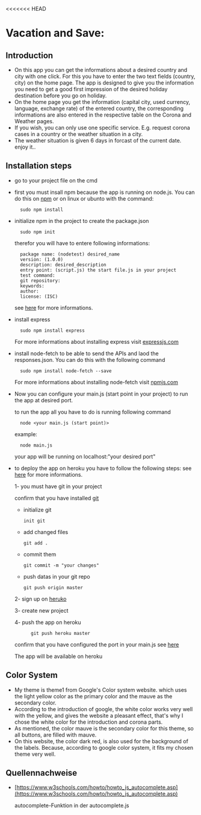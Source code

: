<<<<<<< HEAD
# Vacation and Save:

## Introduction
* On this app you can get the informations about a desired country and city with one click. For this you have to enter the two text fields (country, city) on the home page. The app is designed to give you the information you need to get a good first impression of the desired holiday destination before you go on holiday.
* On the home page you get the information (capital city, used currency, language, exchange rate) of the entered country, the corresponding informations are also entered in the respective table on the Corona and Weather pages.
* If you wish, you can only use one specific service. E.g. request corona cases in a country or the weather situation in a city.
* The weather situation is given 6 days in forcast of the current date.              
    enjoy it..

## Installation steps

* go to your project file on the cmd 

* first you must insall npm because the app is running on node.js. You can do this on [npm](https://nodejs.org/en/download/) or on linux or ubunto with the command:
        
        sudo npm install 
        
* initialize npm in the project to create the package.json

        sudo npm init
    therefor you will have to entere following informations:

        package name: (nodetest) desired_name
        version: (1.0.0)
        description: desired_description
        entry point: (script.js) the start file.js in your project
        test command:
        git repository:
        keywords:
        author:
        license: (ISC)

    see [here](https://docs.npmjs.com/files/package.json) for more informations.

* install express 

        sudo npm install express
    For more informations about installing express visit [expressjs.com](https://expressjs.com/de/starter/installing.html)

* install node-fetch to be able to send the APIs and laod the responses.json. You can do this with the following command

        sudo npm install node-fetch --save
    For more informations about installing node-fetch visit [npmjs.com](https://www.npmjs.com/package/node-fetch)

* Now you can configure your main.js (start point in your project) to run the app at desired port.
  
  to run the app all you have to do is running following command
    
        node <your main.js (start point)> 
    
   example:

        node main.js
  your app will be running on localhost:"your desired port"      
* to deploy the app on heroku you have to follow the following steps: see [here](https://devcenter.heroku.com/articles/deploying-nodejs) for more informations.
    
    1-  you must have git in your project
    
     confirm that you have installed [git](https://git-scm.com/book/en/v2/Getting-Started-Installing-Git)
     - initialize git
     
           init git
     - add changed files
     
           git add .
     - commit them
     
           git commit -m "your changes"
     - push datas in your git repo
     
           git push origin master
    
    2-   sign up on [heruko](https://signup.heroku.com/login)
    
    3-   create new project
    
    4-   push the app on heroku
        
            git push heroku master
            
     confirm that you have configured the port in your main.js see [here](https://help.heroku.com/P1AVPANS/why-is-my-node-js-app-crashing-with-an-r10-error)
     
     The app will be available on heroku
     
## Color System

*   My theme is theme1 from Google's Color system website. which uses the light yellow color as the primary color and the mauve as the secondary color.
*   According to the introduction of google, the white color works very well with the yellow, and gives the website a pleasant effect, that's why I chose the white color for the introduction and corona parts.
*   As mentioned, the color mauve is the secondary color for this theme, so all buttons, are filled with mauve.
*   On this website, the color dark red, is also used for the background of the labels. Because, according to google color system, it fits my chosen theme very well.
     
## Quellennachweise

* [https://www.w3schools.com/howto/howto_js_autocomplete.asp](https://www.w3schools.com/howto/howto_js_autocomplete.asp)
    
    autocomplete-Funktion in der autocomplete.js
